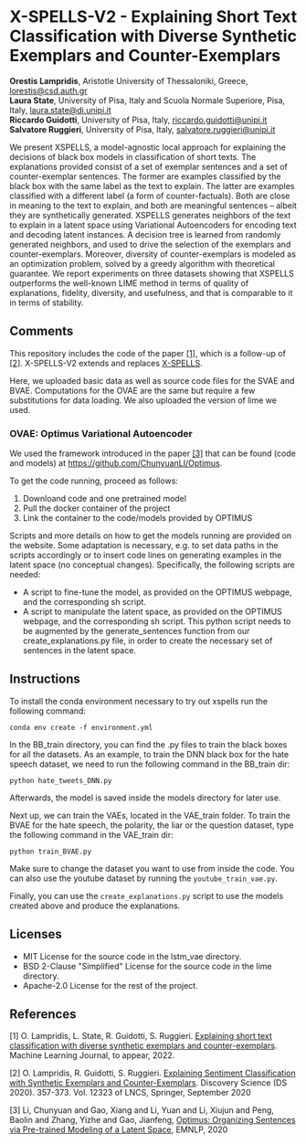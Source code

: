 # X-SPELLS-V2 - Explaining Short Text Classification with Diverse Synthetic Exemplars and Counter-Exemplars

**Orestis Lampridis**, Aristotle University of Thessaloniki, Greece, lorestis@csd.auth.gr \
**Laura State**, University of Pisa, Italy and Scuola Normale Superiore, Pisa, Italy, laura.state@di.unipi.it \
**Riccardo Guidotti**, University of Pisa, Italy, riccardo.guidotti@unipi.it \
**Salvatore Ruggieri**, University of Pisa, Italy, salvatore.ruggieri@unipi.it 

We present XSPELLS, a model-agnostic local approach for explaining the decisions of black box models in classification of short texts. The explanations provided consist of a set of exemplar sentences and a set of counter-exemplar sentences. The former are examples classified by the black box with the same label as the text to explain. The latter are examples classified with a different label (a form of counter-factuals). Both are close in meaning to the text to explain, and both are meaningful sentences – albeit they are synthetically generated. XSPELLS generates neighbors of the text to explain in a latent space using Variational Autoencoders for encoding text and decoding latent instances. A decision tree is learned from randomly generated neighbors, and used to drive the selection of the exemplars and counter-exemplars. Moreover, diversity of counter-exemplars is modeled as an optimization problem, solved by a greedy algorithm with theoretical guarantee. We report experiments on three datasets showing that XSPELLS outperforms the well-known LIME method in terms of quality of explanations, fidelity, diversity, and usefulness, and that is comparable to it in terms of stability.

## Comments

This repository includes the code of the paper [[1]](#references), which is a follow-up of [[2]](#references). X-SPELLS-V2 extends and replaces [X-SPELLS](https://github.com/orestislampridis/X-SPELLS).

Here, we uploaded basic data as well as source code files for the SVAE and BVAE. Computations for the OVAE are the same
but require a few substitutions for data loading. We also uploaded the version of lime we used.

### OVAE: Optimus Variational Autoencoder

We used the framework introduced in the paper [[3]](#references) that can be found (code and models) at https://github.com/ChunyuanLI/Optimus.

To get the code running, proceed as follows:

1) Downloand code and one pretrained model 
2) Pull the docker container of the project
3) Link the container to the code/models provided by OPTIMUS

Scripts and more details on how to get the models running are provided on the website. Some adaptation is necessary, e.g. to set data paths in the scripts accordingly or to insert code lines on generating examples in the latent space (no conceptual changes). Specifically, the following scripts are needed:

- A script to fine-tune the model, as provided on the OPTIMUS webpage, and the corresponding sh script. 
- A script to manipulate the latent space, as provided on the OPTIMUS webpage, and the corresponding sh script. This python script needs to be augmented by the generate_sentences function from our create_explanations.py file, in order to create the necessary set of sentences in the latent space.

## Instructions

To install the conda environment necessary to try out xspells run the following command:

```
conda env create -f environment.yml
```

In the BB_train directory, you can find the .py files to train the black boxes for all the datasets. As an example, to
train the DNN black box for the hate speech dataset, we need to run the following command in the BB_train dir:

```
python hate_tweets_DNN.py
```

Afterwards, the model is saved inside the models directory for later use.

Next up, we can train the VAEs, located in the VAE_train folder. To train the BVAE for the hate speech, the polarity, the liar or the question dataset, type the following command in the VAE_train dir:

```
python train_BVAE.py
```

Make sure to change the dataset you want to use from inside the code. You can also use the youtube dataset by running
the `youtube_train_vae.py`.

Finally, you can use the `create_explanations.py` script to use the models created above and produce the
explanations.

## Licenses

- MIT License for the source code in the lstm_vae directory.
- BSD 2-Clause "Simplified" License for the source code in the lime directory.
- Apache-2.0 License for the rest of the project.

## References

[1] O. Lampridis, L. State, R. Guidotti, S. Ruggieri. [Explaining short text classification with diverse synthetic exemplars and counter-exemplars](https://link.springer.com/article/10.1007/s10994-022-06150-7). Machine Learning Journal, to appear, 2022.

[2] O. Lampridis, R. Guidotti, S. Ruggieri. [Explaining Sentiment Classification with Synthetic Exemplars and
Counter-Exemplars](https://doi.org/10.1007/978-3-030-61527-7_24). Discovery Science (DS 2020). 357-373. Vol. 12323 of LNCS, Springer, September 2020

[3] Li, Chunyuan and Gao, Xiang and Li, Yuan and Li, Xiujun and Peng, Baolin and Zhang, Yizhe and Gao, Jianfeng, [Optimus:
Organizing Sentences via Pre-trained Modeling of a Latent Space](https://doi.org/10.18653/v1/2020.emnlp-main.378), EMNLP, 2020
